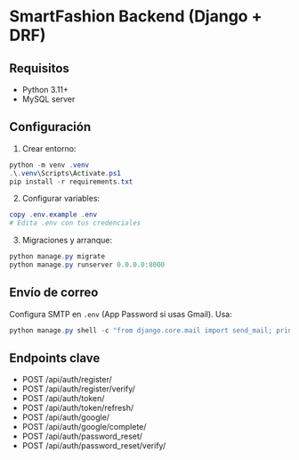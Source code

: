 # SmartFashion Backend (Django + DRF)

## Requisitos
- Python 3.11+
- MySQL server

## Configuración
1. Crear entorno:
```powershell
python -m venv .venv
.\.venv\Scripts\Activate.ps1
pip install -r requirements.txt
```
2. Configurar variables:
```powershell
copy .env.example .env
# Edita .env con tus credenciales
```
3. Migraciones y arranque:
```powershell
python manage.py migrate
python manage.py runserver 0.0.0.0:8000
```

## Envío de correo
Configura SMTP en `.env` (App Password si usas Gmail). Usa:
```powershell
python manage.py shell -c "from django.core.mail import send_mail; print(send_mail('Test','Body','From <you@mail>', ['to@mail']))"
```

## Endpoints clave
- POST /api/auth/register/
- POST /api/auth/register/verify/
- POST /api/auth/token/
- POST /api/auth/token/refresh/
- POST /api/auth/google/
- POST /api/auth/google/complete/
- POST /api/auth/password_reset/
- POST /api/auth/password_reset/verify/
